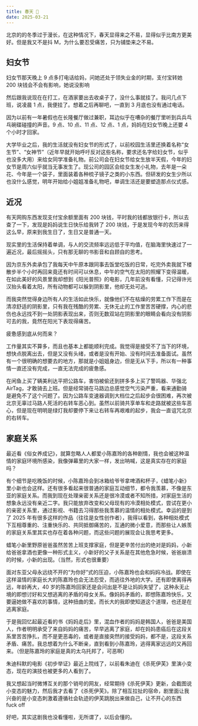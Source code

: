```yaml
---
title: 春天 🌸
date: 2025-03-21
---
```


北京的的冬季过于漫长，在这种情况下，春天显得来之不易，显得似乎比南方更美好。但是我又不是抖 M，为什么要忍受痛苦，只为铺垫来之不易。

## 妇女节

妇女节那天晚上 9 点多打电话给妈，问她还处于领失业金的时期，支付宝转她 200 块钱会不会有影响，她说没影响

然后跟我说现在在打工，在酒家要出去收桌子了，没什么事就挂了。我问几点下班，说凌晨 1 点，我便挂了。想着之后再聊吧，一直到 3 月底也没有通过电话。

因为以前有一年暑假也在长隆餐厅做过兼职，耳边似乎在嘈杂的餐厅里听到兵兵乓乓碗碟碰撞的声音。9 点、10 点、11 点、12 点、1 点，妈妈在妇女节晚上还要 4 个小时才回家。

大学毕业之后，我的生活就没有妇女节的形式了，以前校园生活里还换着名称“女生节”、“女神节”（近年早就开始呼吁反对这些名称，要求还名字给妇女节，似乎也没多大用）来给女同学准备礼物。前公司会在妇女节给女生放半天假，今年的妇女节是周六似乎就当无事发生了。现公司的园区会给女生发小礼物，去年是一朵花、今年是一个袋子，里面装着各种梳子镜子之类的小东西。但研发的女生少所以也没什么感觉，明年开始给小姐姐准备礼物吧，单调生活还是要塑造那点仪式感。

## 近况

有天网购东西发现支付宝余额里面有 200 块钱，平时我的钱都放银行卡，所以去查了一下，发现是妈妈说生日快乐给我转了 200 块钱，于是发现今年的农历来得这么早，原来到我生日了，生日又是普通一天。

现实里的生活保持着单调，与人的交流频率远远低于平均值，在脑海里快速过了一遍近况，最后摇摇头，只有那无聊的书影音和自顾自的思考。

因为京东外卖承包了我每天中午原本跟同事去饭堂吃饭的日常，吃完外卖我就下楼散步半个小时再回来竟还有时间可以休息，中午的空气在太阳的照耀下变得温暖，在如此美好的风景里我却想到《阳光普照》的电影，几年前没有看懂，只记得许光汉抬头看着太阳，所有动物都可以躲到阴影里，他却无处可逃。

而我突然觉得身边所有人的生活如此快乐，就像他们不在枯燥的劳累工作下而是在清凉舒适的阴影里，只有我在残酷的劳累、无休无止的工作里苦苦硬撑，内心的悲伤也永远找不到一处阴影表现出来，否则无数双站在阴影里的眼睛会看向没有阴影可去的我，竟然在阳光下表现得痛苦。

疲惫感到底从何而来？

工作量其实不算多，而且也基本上都能顺利完成。我觉得是接受不了当下的环境，想快点脱离出去，但是又没有头绪，或者是没有开始、没有时间去准备面试。虽然有一个很明确的想要去的地方，那就是小姐姐身边，但是无从下手，所以有一种事情一直还没有完成，一直无法完成的疲惫感。

在闲鱼上买了辆美利达平把公路车，害怕被偷还到拼多多上买了警鸣器、华强北 AirTag，才敢骑去上班。但是经常骑在马路边总感觉空气污染严重，看来通勤骑是避免不了这个问题了。因为公路车变速器调到大档位之后起步会很困难，再次被北京无辜过马路人死活的右转车恶心到。虽然以前骑共享单车和走路就被这些车恶心，但是现在明明是绿灯我却要停下来让右转车再艰难的起步，我会一直诅咒北京的右转车。

## 家庭关系

最近看《俗女养成记》，就算忽略人人都爱小陈嘉玲的各种剧情，我也会被这种温情的家庭环境所感染，我像弹幕里的大家一样，发出呐喊，这是真实存在的家庭吗？

有个细节是吃晚饭的时候，小陈嘉玲会到冰箱给爷爷拿啤酒和杯子，《蜡笔小新》里小新也会这样。还有很多看起来很普通的家庭互动细节，都令我羡慕，不像是东亚的家庭关系。而我到现在处理亲密关系还是很冷漠或者不知所措，对家庭生活的想象永远没有亲近二字。我只能放弃改变和父母现有的冷漠相处模式，尝试在更小的亲密关系里，通过影视、书籍去习得那些我羡慕的温情的相处模式。幸运的是到了 2025 年有很多这样的作品（往往是女性创作者），我得以看到，各种相处模式下互相尊重的、注重快乐的、共同抵御痛苦的，互通的微小爱意，而那些让人嫉羡的家庭关系里其实也存在着各种问题，而这些问题的展现会让我思考更多。

蜡笔小新里野原爸爸虽然苦苦上班支撑家庭，但是更辛苦付出的绝对是妈妈，小新给爸爸拿酒也更像一种形式主义，小新好的父子关系是在其他危急时候，爸爸崩溃的时候，小新的出现。（当然，形式也很重要）

面对东亚父母永远绕不开的“为你好”式的压迫，小陈嘉玲也会和妈妈冷战。即使在这样温情的家庭长大的陈嘉玲也会无法忍受，而逃往外地的大学。还有即使离得再远，年龄再大，40 岁的陈嘉玲回家还是会问出是不是让妈妈失望了，这种永无止境的即想讨好和又想逃离的矛盾的母女关系。像妈妈矛盾的，即想陈嘉玲快乐，又要逼她做不喜欢的事情，这种扭曲的爱。而长大的我即使知道这个道理，也还是在逃离家庭。

于是我回忆起最近看的书《妈妈走后》里，混血作者的妈妈是韩国人，爸爸是美国人，作者明明承受了来自妈妈的痛苦，早早逃离了家庭，却在妈妈患癌后在这段关系里苦苦挣扎，而不是更恶毒的，或者是直接突然的接受妈妈，都不是，这段关系矛盾、痛苦。我总想着为什么不断亲，直到看到小陈嘉玲，逃得离家远远的又再回来。（但是陈嘉玲的家庭是真的太乌托邦了，可恶啊）

朱迪科默的电影《初步举证》最近上院线了，以前看朱迪在《杀死伊芙》里演小变态，现在的演技也被更多的人看到了。

我又想起当时微博互关的那个销号的网友，经常期待《杀死伊芙》更新，会截图说小变态的魅力，然后我才去看了《杀死伊芙》。除了相互拉扯的宿命，剧里面让我兴奋的是小变态刺激着遵循社会轨迹的伊芙跳脱出来做自己，让不开心的东西 fuck off

好吧，其实这剧我也没看懂啦，无所谓了，以后会懂的。
